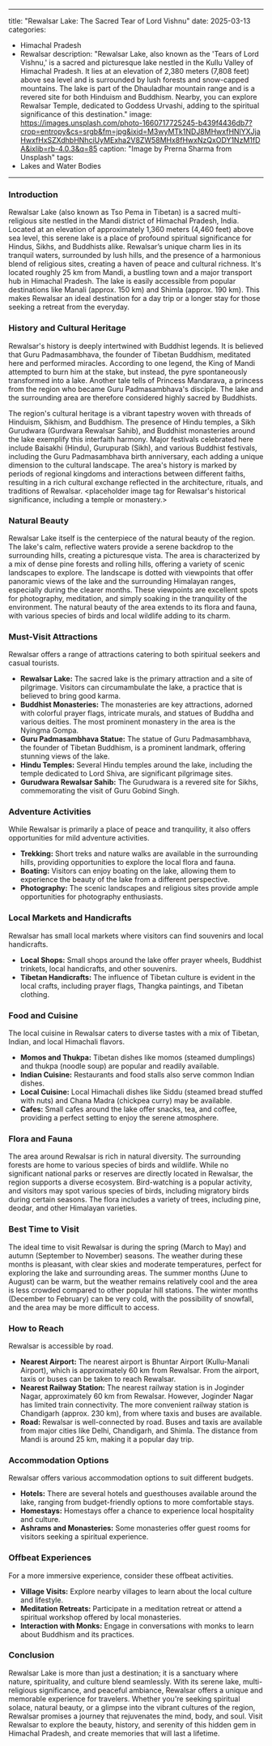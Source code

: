 
---
title: "Rewalsar Lake: The Sacred Tear of Lord Vishnu"
date: 2025-03-13
categories:
  - Himachal Pradesh
  - Rewalsar
description: "Rewalsar Lake, also known as the 'Tears of Lord Vishnu,' is a sacred and picturesque lake nestled in the Kullu Valley of Himachal Pradesh. It lies at an elevation of 2,380 meters (7,808 feet) above sea level and is surrounded by lush forests and snow-capped mountains. The lake is part of the Dhauladhar mountain range and is a revered site for both Hinduism and Buddhism. Nearby, you can explore Rewalsar Temple, dedicated to Goddess Urvashi, adding to the spiritual significance of this destination."
image: https://images.unsplash.com/photo-1660717725245-b439f4436db7?crop=entropy&cs=srgb&fm=jpg&ixid=M3wyMTk1NDJ8MHwxfHNlYXJjaHwxfHxSZXdhbHNhciUyMExha2V8ZW58MHx8fHwxNzQxODY1NzM1fDA&ixlib=rb-4.0.3&q=85
caption: "Image by Prerna Sharma from Unsplash"
tags: 
  - Lakes and Water Bodies
---


### **Introduction**

Rewalsar Lake (also known as Tso Pema in Tibetan) is a sacred multi-religious site nestled in the Mandi district of Himachal Pradesh, India. Located at an elevation of approximately 1,360 meters (4,460 feet) above sea level, this serene lake is a place of profound spiritual significance for Hindus, Sikhs, and Buddhists alike. Rewalsar’s unique charm lies in its tranquil waters, surrounded by lush hills, and the presence of a harmonious blend of religious sites, creating a haven of peace and cultural richness. It's located roughly 25 km from Mandi, a bustling town and a major transport hub in Himachal Pradesh. The lake is easily accessible from popular destinations like Manali (approx. 150 km) and Shimla (approx. 190 km). This makes Rewalsar an ideal destination for a day trip or a longer stay for those seeking a retreat from the everyday.

### **History and Cultural Heritage**

Rewalsar's history is deeply intertwined with Buddhist legends. It is believed that Guru Padmasambhava, the founder of Tibetan Buddhism, meditated here and performed miracles. According to one legend, the King of Mandi attempted to burn him at the stake, but instead, the pyre spontaneously transformed into a lake. Another tale tells of Princess Mandarava, a princess from the region who became Guru Padmasambhava's disciple. The lake and the surrounding area are therefore considered highly sacred by Buddhists.

The region's cultural heritage is a vibrant tapestry woven with threads of Hinduism, Sikhism, and Buddhism. The presence of Hindu temples, a Sikh Gurudwara (Gurdwara Rewalsar Sahib), and Buddhist monasteries around the lake exemplify this interfaith harmony. Major festivals celebrated here include Baisakhi (Hindu), Gurupurab (Sikh), and various Buddhist festivals, including the Guru Padmasambhava birth anniversary, each adding a unique dimension to the cultural landscape. The area's history is marked by periods of regional kingdoms and interactions between different faiths, resulting in a rich cultural exchange reflected in the architecture, rituals, and traditions of Rewalsar. <placeholder image tag for Rewalsar's historical significance, including a temple or monastery.>

### **Natural Beauty**

Rewalsar Lake itself is the centerpiece of the natural beauty of the region. The lake's calm, reflective waters provide a serene backdrop to the surrounding hills, creating a picturesque vista. The area is characterized by a mix of dense pine forests and rolling hills, offering a variety of scenic landscapes to explore. The landscape is dotted with viewpoints that offer panoramic views of the lake and the surrounding Himalayan ranges, especially during the clearer months. These viewpoints are excellent spots for photography, meditation, and simply soaking in the tranquility of the environment. The natural beauty of the area extends to its flora and fauna, with various species of birds and local wildlife adding to its charm.

### **Must-Visit Attractions**

Rewalsar offers a range of attractions catering to both spiritual seekers and casual tourists.

*   **Rewalsar Lake:** The sacred lake is the primary attraction and a site of pilgrimage. Visitors can circumambulate the lake, a practice that is believed to bring good karma.
    <placeholder image tag for Rewalsar Lake.>
*   **Buddhist Monasteries:** The monasteries are key attractions, adorned with colorful prayer flags, intricate murals, and statues of Buddha and various deities. The most prominent monastery in the area is the Nyingma Gompa.
    <placeholder image tag for a Buddhist Monastery in Rewalsar.>
*   **Guru Padmasambhava Statue:** The statue of Guru Padmasambhava, the founder of Tibetan Buddhism, is a prominent landmark, offering stunning views of the lake.
    <placeholder image tag for Guru Padmasambhava Statue.>
*   **Hindu Temples:** Several Hindu temples around the lake, including the temple dedicated to Lord Shiva, are significant pilgrimage sites.
    <placeholder image tag for a Hindu Temple in Rewalsar.>
*   **Gurudwara Rewalsar Sahib:** The Gurudwara is a revered site for Sikhs, commemorating the visit of Guru Gobind Singh.
    <placeholder image tag for Gurudwara Rewalsar Sahib.>

### **Adventure Activities**

While Rewalsar is primarily a place of peace and tranquility, it also offers opportunities for mild adventure activities.

*   **Trekking:** Short treks and nature walks are available in the surrounding hills, providing opportunities to explore the local flora and fauna.
*   **Boating:** Visitors can enjoy boating on the lake, allowing them to experience the beauty of the lake from a different perspective.
*   **Photography:** The scenic landscapes and religious sites provide ample opportunities for photography enthusiasts.

### **Local Markets and Handicrafts**

Rewalsar has small local markets where visitors can find souvenirs and local handicrafts.

*   **Local Shops:** Small shops around the lake offer prayer wheels, Buddhist trinkets, local handicrafts, and other souvenirs.
*   **Tibetan Handicrafts:** The influence of Tibetan culture is evident in the local crafts, including prayer flags, Thangka paintings, and Tibetan clothing.

### **Food and Cuisine**

The local cuisine in Rewalsar caters to diverse tastes with a mix of Tibetan, Indian, and local Himachali flavors.

*   **Momos and Thukpa:** Tibetan dishes like momos (steamed dumplings) and thukpa (noodle soup) are popular and readily available.
*   **Indian Cuisine:** Restaurants and food stalls also serve common Indian dishes.
*   **Local Cuisine:** Local Himachali dishes like Siddu (steamed bread stuffed with nuts) and Chana Madra (chickpea curry) may be available.
*   **Cafes:** Small cafes around the lake offer snacks, tea, and coffee, providing a perfect setting to enjoy the serene atmosphere.

### **Flora and Fauna**

The area around Rewalsar is rich in natural diversity. The surrounding forests are home to various species of birds and wildlife. While no significant national parks or reserves are directly located in Rewalsar, the region supports a diverse ecosystem. Bird-watching is a popular activity, and visitors may spot various species of birds, including migratory birds during certain seasons. The flora includes a variety of trees, including pine, deodar, and other Himalayan varieties.

### **Best Time to Visit**

The ideal time to visit Rewalsar is during the spring (March to May) and autumn (September to November) seasons. The weather during these months is pleasant, with clear skies and moderate temperatures, perfect for exploring the lake and surrounding areas. The summer months (June to August) can be warm, but the weather remains relatively cool and the area is less crowded compared to other popular hill stations. The winter months (December to February) can be very cold, with the possibility of snowfall, and the area may be more difficult to access.

### **How to Reach**

Rewalsar is accessible by road.

*   **Nearest Airport:** The nearest airport is Bhuntar Airport (Kullu-Manali Airport), which is approximately 60 km from Rewalsar. From the airport, taxis or buses can be taken to reach Rewalsar.
*   **Nearest Railway Station:** The nearest railway station is in Joginder Nagar, approximately 60 km from Rewalsar. However, Joginder Nagar has limited train connectivity. The more convenient railway station is Chandigarh (approx. 230 km), from where taxis and buses are available.
*   **Road:** Rewalsar is well-connected by road. Buses and taxis are available from major cities like Delhi, Chandigarh, and Shimla. The distance from Mandi is around 25 km, making it a popular day trip.

### **Accommodation Options**

Rewalsar offers various accommodation options to suit different budgets.

*   **Hotels:** There are several hotels and guesthouses available around the lake, ranging from budget-friendly options to more comfortable stays.
*   **Homestays:** Homestays offer a chance to experience local hospitality and culture.
*   **Ashrams and Monasteries:** Some monasteries offer guest rooms for visitors seeking a spiritual experience.

### **Offbeat Experiences**

For a more immersive experience, consider these offbeat activities.

*   **Village Visits:** Explore nearby villages to learn about the local culture and lifestyle.
*   **Meditation Retreats:** Participate in a meditation retreat or attend a spiritual workshop offered by local monasteries.
*   **Interaction with Monks:** Engage in conversations with monks to learn about Buddhism and its practices.

### **Conclusion**

Rewalsar Lake is more than just a destination; it is a sanctuary where nature, spirituality, and culture blend seamlessly. With its serene lake, multi-religious significance, and peaceful ambiance, Rewalsar offers a unique and memorable experience for travelers. Whether you're seeking spiritual solace, natural beauty, or a glimpse into the vibrant cultures of the region, Rewalsar promises a journey that rejuvenates the mind, body, and soul. Visit Rewalsar to explore the beauty, history, and serenity of this hidden gem in Himachal Pradesh, and create memories that will last a lifetime.


